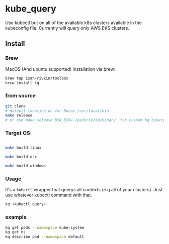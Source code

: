 # kube_query

Use kubectl but on all of the available k8s clusters available in the kubeconfig file. 
Currently will query only AWS EKS clusters.

## Install 

### Brew 

MacOS (And ubuntu supported) installation via brew:

```bash
brew tap isan-rivkin/toolbox
brew install kq
```

### from source 

```bash
git clone
# default location on for Macos /usr/local/bin
make release
# or use make release BIN_DIR='/path/to/kq/binary' for custom kq binary location
```

### Target OS: 

```bash

make build-linux

make build-osx

make build-windows
```

### Usage

It's a `kubectl` wrapper that querys all contexts (e.g all of your clusters).
Just use whatever kubectl command with that.  

```bash
kq <kubectl query>
```



### example

```bash
kq get pods --namespace kube-system
kq get ns
kq describe pod --namespace default
```
